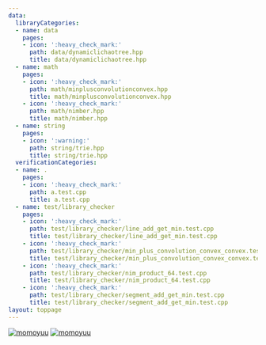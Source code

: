 ```yaml
---
data:
  libraryCategories:
  - name: data
    pages:
    - icon: ':heavy_check_mark:'
      path: data/dynamiclichaotree.hpp
      title: data/dynamiclichaotree.hpp
  - name: math
    pages:
    - icon: ':heavy_check_mark:'
      path: math/minplusconvolutionconvex.hpp
      title: math/minplusconvolutionconvex.hpp
    - icon: ':heavy_check_mark:'
      path: math/nimber.hpp
      title: math/nimber.hpp
  - name: string
    pages:
    - icon: ':warning:'
      path: string/trie.hpp
      title: string/trie.hpp
  verificationCategories:
  - name: .
    pages:
    - icon: ':heavy_check_mark:'
      path: a.test.cpp
      title: a.test.cpp
  - name: test/library_checker
    pages:
    - icon: ':heavy_check_mark:'
      path: test/library_checker/line_add_get_min.test.cpp
      title: test/library_checker/line_add_get_min.test.cpp
    - icon: ':heavy_check_mark:'
      path: test/library_checker/min_plus_convolution_convex_convex.test.cpp
      title: test/library_checker/min_plus_convolution_convex_convex.test.cpp
    - icon: ':heavy_check_mark:'
      path: test/library_checker/nim_product_64.test.cpp
      title: test/library_checker/nim_product_64.test.cpp
    - icon: ':heavy_check_mark:'
      path: test/library_checker/segment_add_get_min.test.cpp
      title: test/library_checker/segment_add_get_min.test.cpp
layout: toppage
---
```

[![momoyuu](https://img.shields.io/endpoint?url=https%3A%2F%2Fatcoder-badges.now.sh%2Fapi%2Fatcoder%2Fjson%2Fmomoyuu)](https://atcoder.jp/users/momoyuu)  [![momoyuu](https://img.shields.io/endpoint?url=https%3A%2F%2Fatcoder-badges.now.sh%2Fapi%2Fcodeforces%2Fjson%2Fmomoyuu)](https://codeforces.com/profile/momoyuu)

